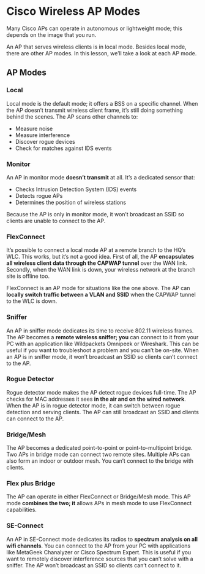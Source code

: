 # Cisco Wireless AP Modes

Many Cisco APs can operate in autonomous or lightweight mode; this depends on the image that you run.

An AP that serves wireless clients is in local mode. Besides local mode, there are other AP modes. In this lesson, we’ll take a look at each AP mode.

## AP Modes

### Local

Local mode is the default mode; it offers a BSS on a specific channel. When the AP doesn’t transmit wireless client frame, it’s still doing something behind the scenes. The AP scans other channels to:

* Measure noise
* Measure interference
* Discover rogue devices
* Check for matches against IDS events

### Monitor

An AP in monitor mode **doesn’t transmit** at all. It’s a dedicated sensor that:

* Checks Intrusion Detection System (IDS) events
* Detects rogue APs
* Determines the position of wireless stations

Because the AP is only in monitor mode, it won’t broadcast an SSID so clients are unable to connect to the AP.

### FlexConnect

It’s possible to connect a local mode AP at a remote branch to the HQ’s WLC. This works, but it’s not a good idea. First of all, the AP **encapsulates all wireless client data through the CAPWAP tunnel** over the WAN link. Secondly, when the WAN link is down, your wireless network at the branch site is offline too.

FlexConnect is an AP mode for situations like the one above. The AP can **locally switch traffic between a VLAN and SSID** when the CAPWAP tunnel to the WLC is down.

### Sniffer

An AP in sniffer mode dedicates its time to receive 802.11 wireless frames. The AP becomes a **remote wireless sniffer; you** can connect to it from your PC with an application like Wildpackets Omnipeek or Wireshark. This can be useful if you want to troubleshoot a problem and you can’t be on-site. When an AP is in sniffer mode, it won’t broadcast an SSID so clients can’t connect to the AP.

### Rogue Detector

Rogue detector mode makes the AP detect rogue devices full-time. The AP checks for MAC addresses it sees **in the air and on the wired network**. When the AP is in rogue detector mode, it can switch between rogue detection and serving clients. The AP can still broadcast an SSID and clients can connect to the AP.

### Bridge/Mesh

The AP becomes a dedicated point-to-point or point-to-multipoint bridge. Two APs in bridge mode can connect two remote sites. Multiple APs can also form an indoor or outdoor mesh. You can’t connect to the bridge with clients.

### Flex plus Bridge

The AP can operate in either FlexConnect or Bridge/Mesh mode. This AP mode **combines the two; it** allows APs in mesh mode to use FlexConnect capabilities.

### SE-Connect

An AP in SE-Connect mode dedicates its radios to **spectrum analysis on all wifi channels**. You can connect to the AP from your PC with applications like MetaGeek Chanalyzer or Cisco Spectrum Expert. This is useful if you want to remotely discover interference sources that you can’t solve with a sniffer. The AP won’t broadcast an SSID so clients can’t connect to it.
